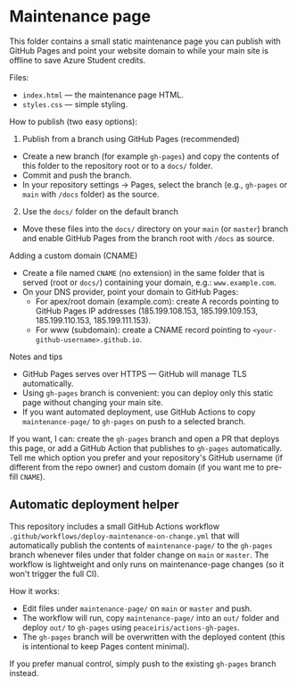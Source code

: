 # Maintenance page

This folder contains a small static maintenance page you can publish with GitHub Pages and point your website domain to while your main site is offline to save Azure Student credits.

Files:

- `index.html` — the maintenance page HTML.
- `styles.css` — simple styling.

How to publish (two easy options):

1) Publish from a branch using GitHub Pages (recommended)

- Create a new branch (for example `gh-pages`) and copy the contents of this folder to the repository root or to a `docs/` folder.
- Commit and push the branch.
- In your repository settings -> Pages, select the branch (e.g., `gh-pages` or `main` with `/docs` folder) as the source.

2) Use the `docs/` folder on the default branch

- Move these files into the `docs/` directory on your `main` (or `master`) branch and enable GitHub Pages from the branch root with `/docs` as source.

Adding a custom domain (CNAME)

- Create a file named `CNAME` (no extension) in the same folder that is served (root or `docs/`) containing your domain, e.g.: `www.example.com`.
- On your DNS provider, point your domain to GitHub Pages:
  - For apex/root domain (example.com): create A records pointing to GitHub Pages IP addresses (185.199.108.153, 185.199.109.153, 185.199.110.153, 185.199.111.153).
  - For www (subdomain): create a CNAME record pointing to `<your-github-username>.github.io`.

Notes and tips

- GitHub Pages serves over HTTPS — GitHub will manage TLS automatically.
- Using `gh-pages` branch is convenient: you can deploy only this static page without changing your main site.
- If you want automated deployment, use GitHub Actions to copy `maintenance-page/` to `gh-pages` on push to a selected branch.

If you want, I can: create the `gh-pages` branch and open a PR that deploys this page, or add a GitHub Action that publishes to `gh-pages` automatically. Tell me which option you prefer and your repository's GitHub username (if different from the repo owner) and custom domain (if you want me to pre-fill `CNAME`).
 
Automatic deployment helper
---------------------------

This repository includes a small GitHub Actions workflow `.github/workflows/deploy-maintenance-on-change.yml` that will automatically publish the contents of `maintenance-page/` to the `gh-pages` branch whenever files under that folder change on `main` or `master`. The workflow is lightweight and only runs on maintenance-page changes (so it won't trigger the full CI).

How it works:
- Edit files under `maintenance-page/` on `main` or `master` and push.
- The workflow will run, copy `maintenance-page/` into an `out/` folder and deploy `out/` to `gh-pages` using `peaceiris/actions-gh-pages`.
- The `gh-pages` branch will be overwritten with the deployed content (this is intentional to keep Pages content minimal).

If you prefer manual control, simply push to the existing `gh-pages` branch instead.
